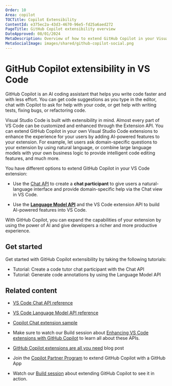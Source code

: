 ```yaml
---
Order: 10
Area: copilot
TOCTitle: Copilot Extensibility
ContentId: e375ec2a-43d3-4670-96e5-fd25a6aed272
PageTitle: GitHub Copilot extensibility overview
DateApproved: 08/01/2024
MetaDescription: Overview of how to extend GitHub Copilot in your Visual Studio Code extension by using the Chat API or Language Model API.
MetaSocialImage: images/shared/github-copilot-social.png
---
```

# GitHub Copilot extensibility in VS Code

GitHub Copilot is an AI coding assistant that helps you write code faster and with less effort. You can get code suggestions as you type in the editor, chat with Copilot to ask for help with your code, or get help with writing tests, fixing bugs, or refactoring code.

Visual Studio Code is built with extensibility in mind. Almost every part of VS Code can be customized and enhanced through the Extension API. You can extend GitHub Copilot in your own Visual Studio Code extensions to enhance the experience for your users by adding AI-powered features to your extension. For example, let users ask domain-specific questions to your extension by using natural language, or combine large language models with your own business logic to provide intelligent code editing features, and much more.

You have different options to extend GitHub Copilot in your VS Code extension:

- Use the [Chat API](/api/extension-guides/chat.md) to create a **chat participant** to give users a natural-language interface and provide domain-specific help via the Chat view in VS Code.

- Use the [**Language Model API**](/api/extension-guides/language-model.md) and the VS Code extension API to build AI-powered features into VS Code.

With GitHub Copilot, you can expand the capabilities of your extension by using the power of AI and give developers a richer and more productive experience.

## Get started

Get started with GitHub Copilot extensibility by taking the following tutorials:

- Tutorial: Create a code tutor chat participant with the Chat API
- Tutorial: Generate code annotations by using the Language Model API

## Related content

- [VS Code Chat API reference](/api/extension-guides/chat.md)
- [VS Code Language Model API reference](/api/extension-guides/language-model.md)

- [Copilot Chat extension sample](https://github.com/microsoft/vscode-extension-samples/tree/main/chat-sample)
- Make sure to watch our Build session about [Enhancing VS Code extensions with GitHub Copilot](https://www.youtube.com/watch?v=YI7kjWzIiTM) to learn all about these APIs.

- [GitHub Copilot extensions are all you need](https://code.visualstudio.com/blogs/2024/06/24/extensions-are-all-you-need) blog post

- Join the [Copilot Partner Program](https://github.com/features/preview/copilot-partner-program) to extend GitHub Copilot with a GitHub App
- Watch our [Build session](https://www.youtube.com/watch?v=RXaLlCeaBIA) about extending GitHub Copilot to see it in action.
